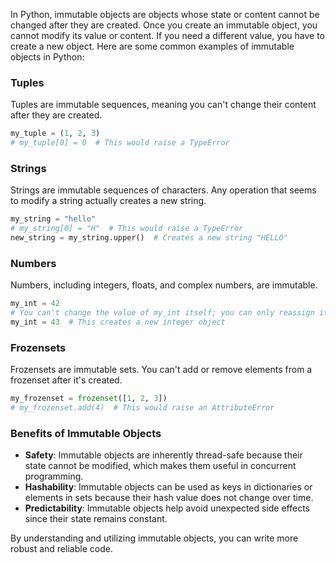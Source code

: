 In Python, immutable objects are objects whose state or content cannot be changed after they are created. Once you create an immutable object, you cannot modify its value or content. If you need a different value, you have to create a new object. Here are some common examples of immutable objects in Python:

### Tuples
Tuples are immutable sequences, meaning you can't change their content after they are created.
```python
my_tuple = (1, 2, 3)
# my_tuple[0] = 0  # This would raise a TypeError
```

### Strings
Strings are immutable sequences of characters. Any operation that seems to modify a string actually creates a new string.
```python
my_string = "hello"
# my_string[0] = "H"  # This would raise a TypeError
new_string = my_string.upper()  # Creates a new string "HELLO"
```

### Numbers
Numbers, including integers, floats, and complex numbers, are immutable.
```python
my_int = 42
# You can't change the value of my_int itself; you can only reassign it
my_int = 43  # This creates a new integer object
```

### Frozensets
Frozensets are immutable sets. You can't add or remove elements from a frozenset after it's created.
```python
my_frozenset = frozenset([1, 2, 3])
# my_frozenset.add(4)  # This would raise an AttributeError
```

### Benefits of Immutable Objects
- **Safety**: Immutable objects are inherently thread-safe because their state cannot be modified, which makes them useful in concurrent programming.
- **Hashability**: Immutable objects can be used as keys in dictionaries or elements in sets because their hash value does not change over time.
- **Predictability**: Immutable objects help avoid unexpected side effects since their state remains constant.

By understanding and utilizing immutable objects, you can write more robust and reliable code.
